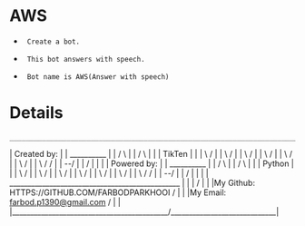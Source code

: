 # AWS
-
       Create a bot.
-
       This bot answers with speech.
-
       Bot name is AWS(Answer with speech)

# Details
    __________________________________________________________________________
   |    Created by:                                                            |
   |    __________                                                             |
   |   /          \                                                            |
   |  /            \                                                           |
   | |    TikTen    |                                                          |
   |  \            /                                                           |
   |   \          /                                                            |
   |    \        /                                                             |
   |     \      /                                                              |
   |      \    /                                                               |
   |       \  /                                                                |
   |      \ \/ /                                                               |
   |       \--/                                                                |
   |        \/                                                                 |
   |                                                                           |
   |     Powered by:                                                           |
   |     __________                                                            |
   |    /          \                                                           |
   |   /            \                                                          |
   |  |    Python    |                                                         |
   |   \            /                                                          |
   |    \          /                                                           |
   |     \        /                                                            |
   |      \      /                                                             |
   |       \    /                                                              |
   |        \  /                                                               |
   |       \ \/ /                                                              |
   |        \--/                                                               |
   |         \/                                                                |
   |                                                                           |
   |  _______________________________________________                          |
   | |                                              /                          |
   | |My Github: HTTPS://GITHUB.COM/FARBODPARKHOOI /                           |
   | |My Email: farbod.p1390@gmail.com            /                            |
   | |___________________________________________/_____________________________|

